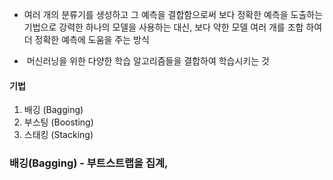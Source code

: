 - 여러 개의 분류기를 생성하고 그 예측을 결합함으로써 보다 정확한 예측을 도출하는 기법으로 강력한 하나의 모델을 사용하는 대신, 보다 약한 모델 여러 개를 조합 하여 더 정확한 예측에 도움을 주는 방식

-  머신러닝을 위한 다양한 학습 알고리즘들을 결합하여 학습시키는 것

#### 기법
1) 배깅 (Bagging)
2) 부스팅 (Boosting) 
3) 스태킹 (Stacking)

### 배깅(Bagging) - 부트스트랩을 집계, 

